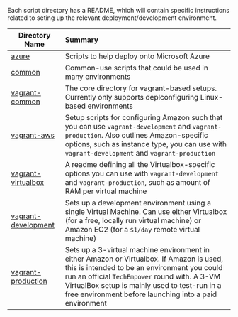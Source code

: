 Each script directory has a README, which will contain specific instructions related to seting up the relevant deployment/development environment.

| Directory Name | Summary |
| -------------- | :-------- |
[azure](https://github.com/TechEmpower/FrameworkBenchmarks/tree/master/deployment/azure)  | Scripts to help deploy onto Microsoft Azure
[common](https://github.com/TechEmpower/FrameworkBenchmarks/tree/master/deployment/common) | Common-use scripts that could be used in many environments
[vagrant-common](https://github.com/TechEmpower/FrameworkBenchmarks/tree/master/deployment/vagrant-common) | The core directory for vagrant-based setups. Currently only supports deplconfiguring Linux-based environments
[vagrant-aws](https://github.com/TechEmpower/FrameworkBenchmarks/tree/master/deployment/vagrant-aws) | Setup scripts for configuring Amazon such that you can use `vagrant-development` and `vagrant-production`. Also outlines Amazon-specific options, such as instance type, you can use with `vagrant-development` and `vagrant-production`
[vagrant-virtualbox](https://github.com/TechEmpower/FrameworkBenchmarks/tree/master/deployment/vagrant-virtualbox) | A readme defining all the Virtualbox-specific options you can use with `vagrant-development` and `vagrant-production`, such as amount of RAM per virtual machine
[vagrant-development](https://github.com/TechEmpower/FrameworkBenchmarks/tree/master/deployment/vagrant-development) | Sets up a development environment using a single Virtual Machine. Can use either Virtualbox (for a free, locally run virtual machine) or Amazon EC2 (for a `$1/day` remote virtual machine)
[vagrant-production](https://github.com/TechEmpower/FrameworkBenchmarks/tree/master/deployment/vagrant-production) | Sets up a 3-virtual machine environment in either Amazon or Virtualbox. If Amazon is used, this is intended to be an environment you could run an official `TechEmpower` round with. A 3-VM VirtualBox setup is mainly used to test-run in a free environment before launching into a paid environment

